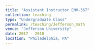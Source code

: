 ```yaml
---
title: "Assistant Instructor ENV-367"
collection: teaching
type: "Undergraduate Class"
permalink: /teaching/Jefferson_math
venue: "Jefferson University"
date: 2017 - 2018
location: "Philadelphia, PA"
---
```


